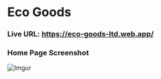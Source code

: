 # Eco Goods

### Live URL: https://eco-goods-ltd.web.app/

### Home Page Screenshot
![Imgur](https://i.imgur.com/boFVGXP.png)

